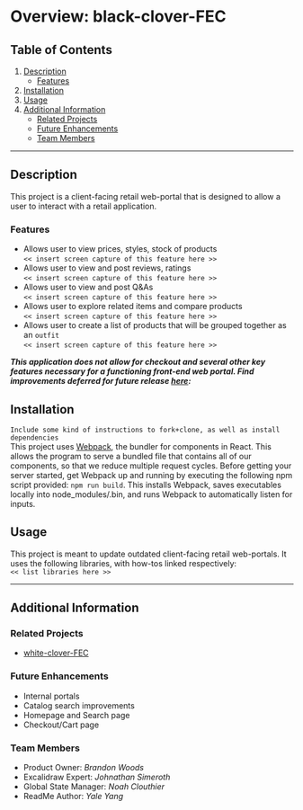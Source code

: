 # Overview: black-clover-FEC #
## Table of Contents #
1. [Description][1]
    * [Features][1.1]
2. [Installation][2]
3. [Usage][3]
4. [Additional Information][4]
    * [Related Projects][4.1]
    * [Future Enhancements][4.2]
    * [Team Members][4.3]

---

## Description #
This project is a client-facing retail web-portal that is designed to allow a user to interact with a retail application.

### Features #
* Allows user to view prices, styles, stock of products\
`<< insert screen capture of this feature here >>`
* Allows user to view and post reviews, ratings\
`<< insert screen capture of this feature here >>`
* Allows user to view and post Q&As\
`<< insert screen capture of this feature here >>`
* Allows user to explore related items and compare products\
`<< insert screen capture of this feature here >>`
* Allows user to create a list of products that will be grouped together as an `outfit`\
`<< insert screen capture of this feature here >>`

***This application does not allow for checkout and several other key features necessary for a functioning front-end web portal. Find improvements deferred for future release [here][4]:***

## Installation #
`Include some kind of instructions to fork+clone, as well as install dependencies`\
This project uses [Webpack][webpack], the bundler for components in React. This allows the program to serve a bundled file that contains all of our components, so that we reduce multiple request cycles. 
Before getting your server started, get Webpack up and running by executing the following npm script provided: `npm run build`.
This installs Webpack, saves executables locally into node_modules/.bin, and runs Webpack to automatically listen for inputs.
## Usage #
This project is meant to update outdated client-facing retail web-portals. It uses the following libraries, with how-tos linked respectively:\
`<< list libraries here >>`


---

## Additional Information

### Related Projects
* [white-clover-FEC](https://youtu.be/dQw4w9WgXcQ)

### Future Enhancements
* Internal portals
* Catalog search improvements
* Homepage and Search page
* Checkout/Cart page


### Team Members
* Product Owner: *Brandon Woods*
* Excalidraw Expert: *Johnathan Simeroth*
* Global State Manager: *Noah Clouthier*
* ReadMe Author: *Yale Yang*



[1]: https://github.com/Black-Clover-FEC/black-clover-FEC/edit/main/README.md#description
[1.1]: https://github.com/Black-Clover-FEC/black-clover-FEC/edit/main/README.md#features
[2]: https://github.com/Black-Clover-FEC/black-clover-FEC/edit/main/README.md#installation
[3]: https://github.com/Black-Clover-FEC/black-clover-FEC/edit/main/README.md#usage
[4]: https://github.com/Black-Clover-FEC/black-clover-FEC/edit/main/README.md#additional-information
[4.1]: https://github.com/Black-Clover-FEC/black-clover-FEC/edit/main/README.md#related-projects
[4.2]: https://github.com/Black-Clover-FEC/black-clover-FEC/edit/main/README.md#future-enhancements
[4.3]: https://github.com/Black-Clover-FEC/black-clover-FEC/edit/main/README.md#team-members
[webpack]: https://webpack.js.org/
